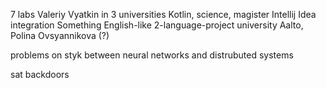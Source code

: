 7 labs
Valeriy Vyatkin in 3 universities
Kotlin, science, magister
Intellij Idea integration
Something English-like
2-language-project university Aalto, Polina Ovsyannikova (?)

problems on styk between neural networks and distrubuted systems

sat backdoors


